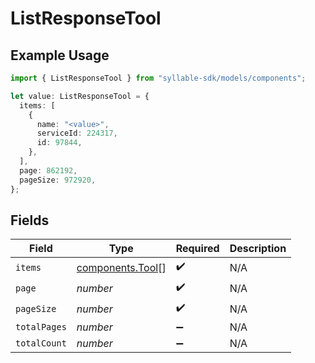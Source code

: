 # ListResponseTool

## Example Usage

```typescript
import { ListResponseTool } from "syllable-sdk/models/components";

let value: ListResponseTool = {
  items: [
    {
      name: "<value>",
      serviceId: 224317,
      id: 97844,
    },
  ],
  page: 862192,
  pageSize: 972920,
};
```

## Fields

| Field                                                | Type                                                 | Required                                             | Description                                          |
| ---------------------------------------------------- | ---------------------------------------------------- | ---------------------------------------------------- | ---------------------------------------------------- |
| `items`                                              | [components.Tool](../../models/components/tool.md)[] | :heavy_check_mark:                                   | N/A                                                  |
| `page`                                               | *number*                                             | :heavy_check_mark:                                   | N/A                                                  |
| `pageSize`                                           | *number*                                             | :heavy_check_mark:                                   | N/A                                                  |
| `totalPages`                                         | *number*                                             | :heavy_minus_sign:                                   | N/A                                                  |
| `totalCount`                                         | *number*                                             | :heavy_minus_sign:                                   | N/A                                                  |